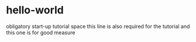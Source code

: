 # hello-world
obligatory start-up tutorial space
this line is also required for the tutorial
and this one is for good measure
